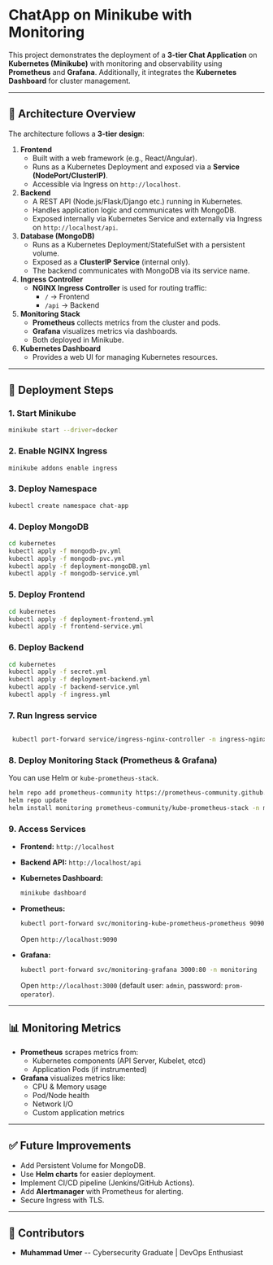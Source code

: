 # ChatApp on Minikube with Monitoring

This project demonstrates the deployment of a **3-tier Chat
Application** on **Kubernetes (Minikube)** with monitoring and
observability using **Prometheus** and **Grafana**. Additionally, it
integrates the **Kubernetes Dashboard** for cluster management.

------------------------------------------------------------------------

## 📌 Architecture Overview

The architecture follows a **3-tier design**:

1.  **Frontend**
    -   Built with a web framework (e.g., React/Angular).
    -   Runs as a Kubernetes Deployment and exposed via a **Service
        (NodePort/ClusterIP)**.
    -   Accessible via Ingress on `http://localhost`.
2.  **Backend**
    -   A REST API (Node.js/Flask/Django etc.) running in Kubernetes.
    -   Handles application logic and communicates with MongoDB.
    -   Exposed internally via Kubernetes Service and externally via
        Ingress on `http://localhost/api`.
3.  **Database (MongoDB)**
    -   Runs as a Kubernetes Deployment/StatefulSet with a persistent
        volume.
    -   Exposed as a **ClusterIP Service** (internal only).
    -   The backend communicates with MongoDB via its service name.
4.  **Ingress Controller**
    -   **NGINX Ingress Controller** is used for routing traffic:
        -   `/` → Frontend
        -   `/api` → Backend
5.  **Monitoring Stack**
    -   **Prometheus** collects metrics from the cluster and pods.
    -   **Grafana** visualizes metrics via dashboards.
    -   Both deployed in Minikube.
6.  **Kubernetes Dashboard**
    -   Provides a web UI for managing Kubernetes resources.

------------------------------------------------------------------------

## 🚀 Deployment Steps

### 1. Start Minikube

``` bash
minikube start --driver=docker
```

### 2. Enable NGINX Ingress

``` bash
minikube addons enable ingress
```

### 3. Deploy Namespace

``` bash
kubectl create namespace chat-app
```

### 4. Deploy MongoDB

``` bash
cd kubernetes
kubectl apply -f mongodb-pv.yml
kubectl apply -f mongodb-pvc.yml
kubectl apply -f deployment-mongoDB.yml
kubectl apply -f mongodb-service.yml
```

### 5. Deploy Frontend

``` bash
cd kubernetes
kubectl apply -f deployment-frontend.yml
kubectl apply -f frontend-service.yml
```

### 6. Deploy Backend

``` bash
cd kubernetes
kubectl apply -f secret.yml
kubectl apply -f deployment-backend.yml
kubectl apply -f backend-service.yml
kubectl apply -f ingress.yml

```

### 7. Run Ingress service

``` bash

 kubectl port-forward service/ingress-nginx-controller -n ingress-nginx 80:80

```


### 8. Deploy Monitoring Stack (Prometheus & Grafana)

You can use Helm or `kube-prometheus-stack`.

``` bash
helm repo add prometheus-community https://prometheus-community.github.io/helm-charts
helm repo update
helm install monitoring prometheus-community/kube-prometheus-stack -n monitoring --create-namespace
```

### 9. Access Services

-   **Frontend:** `http://localhost`

-   **Backend API:** `http://localhost/api`

-   **Kubernetes Dashboard:**

    ``` bash
    minikube dashboard
    ```

-   **Prometheus:**

    ``` bash
    kubectl port-forward svc/monitoring-kube-prometheus-prometheus 9090:9090 -n monitoring
    ```

    Open `http://localhost:9090`

-   **Grafana:**

    ``` bash
    kubectl port-forward svc/monitoring-grafana 3000:80 -n monitoring
    ```

    Open `http://localhost:3000` (default user: `admin`, password:
    `prom-operator`).

------------------------------------------------------------------------

## 📊 Monitoring Metrics

-   **Prometheus** scrapes metrics from:
    -   Kubernetes components (API Server, Kubelet, etcd)
    -   Application Pods (if instrumented)
-   **Grafana** visualizes metrics like:
    -   CPU & Memory usage
    -   Pod/Node health
    -   Network I/O
    -   Custom application metrics

------------------------------------------------------------------------

## ✅ Future Improvements

-   Add Persistent Volume for MongoDB.
-   Use **Helm charts** for easier deployment.
-   Implement CI/CD pipeline (Jenkins/GitHub Actions).
-   Add **Alertmanager** with Prometheus for alerting.
-   Secure Ingress with TLS.

------------------------------------------------------------------------


## 🙌 Contributors

-   **Muhammad Umer** -- Cybersecurity Graduate \| DevOps Enthusiast
